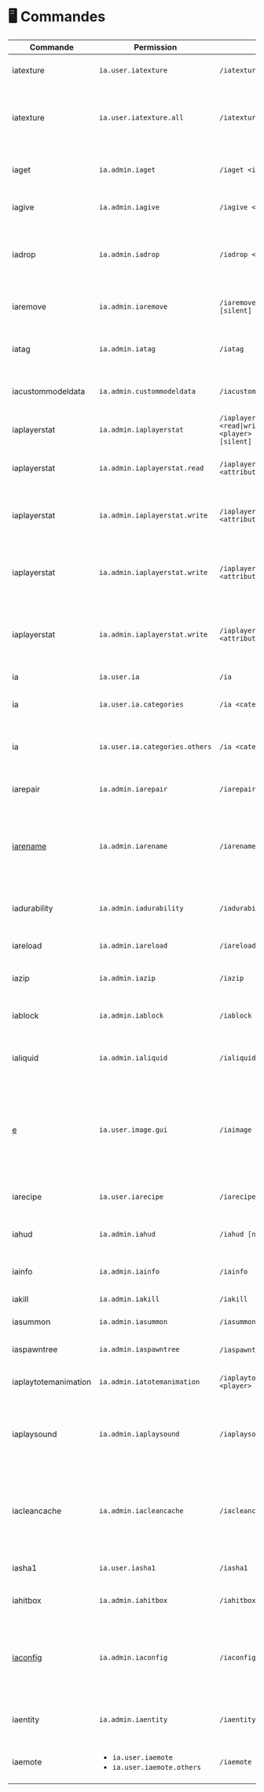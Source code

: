 # 🖥 Commandes

<table><thead><tr><th width="159">Commande</th><th>Permission</th><th width="256">Utilisation</th><th>Description</th></tr></thead><tbody><tr><td>iatexture</td><td><code>ia.user.iatexture</code></td><td><code>/iatexture</code></td><td>Force le client à recharger le pack de ressources</td></tr><tr><td>iatexture</td><td><code>ia.user.iatexture.all</code></td><td><code>/iatexture [all|player]</code></td><td>Force le client à recharger le pack de ressources (pour un joueur ou pour tout le monde)</td></tr><tr><td>iaget</td><td><code>ia.admin.iaget</code></td><td><code>/iaget &#x3C;item> [amount]</code></td><td>Obtenir un item personnalisé par ID de namespace ou par ID</td></tr><tr><td>iagive</td><td><code>ia.admin.iagive</code></td><td><code>/iagive &#x3C;item> [amount] [silent]</code></td><td>Donner un item personnalisé à un joueur</td></tr><tr><td>iadrop</td><td><code>ia.admin.iadrop</code></td><td><code>/iadrop &#x3C;item> [amount]</code></td><td>Faire tomber un item personnalisé aux coordonnées ou à l'emplacement du joueur</td></tr><tr><td>iaremove</td><td><code>ia.admin.iaremove</code></td><td><code>/iaremove &#x3C;item> [amount] [silent]</code></td><td>Retirer un item personnalisé de l'inventaire d'un joueur</td></tr><tr><td>iatag</td><td><code>ia.admin.iatag</code></td><td><code>/iatag</code></td><td>Affiche les informations de débogage d'un item personnalisé</td></tr><tr><td>iacustommodeldata</td><td><code>ia.admin.custommodeldata</code></td><td><code>/iacustommodeldata</code></td><td>Affiche le CustomModelData de l'item personnalisé</td></tr><tr><td>iaplayerstat</td><td><code>ia.admin.iaplayerstat</code></td><td><code>/iaplayerstat &#x3C;read|write|increment|decrement> &#x3C;player> &#x3C;attribute> [value] [silent]</code></td><td>Accède à la commande</td></tr><tr><td>iaplayerstat</td><td><code>ia.admin.iaplayerstat.read</code></td><td><code>/iaplayerstat &#x3C;read> &#x3C;player> &#x3C;attribute></code></td><td>Lit la valeur d'une statistique personnalisée d'un joueur</td></tr><tr><td>iaplayerstat</td><td><code>ia.admin.iaplayerstat.write</code></td><td><code>/iaplayerstat write &#x3C;player> &#x3C;attribute> &#x3C;value> [silent]</code></td><td>Définit une valeur de statistique personnalisée d'un joueur (et met à jour le HUD)</td></tr><tr><td>iaplayerstat</td><td><code>ia.admin.iaplayerstat.write</code></td><td><code>/iaplayerstat increment &#x3C;player> &#x3C;attribute> &#x3C;amount> [silent]</code></td><td>Incrémente une valeur de statistique personnalisée d'un joueur (et met à jour le HUD)</td></tr><tr><td>iaplayerstat</td><td><code>ia.admin.iaplayerstat.write</code></td><td><code>/iaplayerstat decrement &#x3C;player> &#x3C;attribute> &#x3C;amount> [silent]</code></td><td>Décrémente une valeur de statistique personnalisée d'un joueur (et met à jour le HUD)</td></tr><tr><td>ia</td><td><code>ia.user.ia</code></td><td><code>/ia</code></td><td>Ouvre l'interface des items</td></tr><tr><td>ia</td><td><code>ia.user.ia.categories</code></td><td><code>/ia &#x3C;category></code></td><td>Ouvre l'interface des catégories d'items</td></tr><tr><td>ia</td><td><code>ia.user.ia.categories.others</code></td><td><code>/ia &#x3C;category> [player]</code></td><td>Ouvre l'interface des catégories d'items pour d'autres utilisateurs</td></tr><tr><td>iarepair</td><td><code>ia.admin.iarepair</code></td><td><code>/iarepair</code></td><td>Répare l'item actuel (vanilla ou personnalisé)</td></tr><tr><td><a href="iarename.md">iarename</a></td><td><code>ia.admin.iarename</code></td><td><code>/iarename &#x3C;name></code></td><td>Renomme l'item actuel (vanilla ou personnalisé). Prend en charge les emojis (font_images) et les effets de texte d'ItemsAdder.</td></tr><tr><td>iadurability</td><td><code>ia.admin.iadurability</code></td><td><code>/iadurability</code></td><td>Modifie la durabilité de l'item actuel (vanilla ou personnalisé)</td></tr><tr><td>iareload</td><td><code>ia.admin.iareload</code></td><td><code>/iareload</code></td><td>Recharge les fichiers de configuration</td></tr><tr><td>iazip</td><td><code>ia.admin.iazip</code></td><td><code>/iazip</code></td><td>Exécute /iareload et génère le fichier pack</td></tr><tr><td>iablock</td><td><code>ia.admin.iablock</code></td><td><code>/iablock</code></td><td>Affiche des informations sur le bloc que vous regardez</td></tr><tr><td>ialiquid</td><td><code>ia.admin.ialiquid</code></td><td><code>/ialiquid [x] [y] [z]</code></td><td>Affiche des informations sur le liquide que vous regardez</td></tr><tr><td><a href="iaimage.md">e</a></td><td><code>ia.user.image.gui</code></td><td><code>/iaimage</code></td><td>Affiche la liste des images de police (émoticônes, HUDs...). Peut également être utilisé pour envoyer des messages avec autocomplétion d'emojis.</td></tr><tr><td>iarecipe</td><td><code>ia.user.iarecipe</code></td><td><code>/iarecipe [item]</code></td><td>Affiche l'interface de recette de l'item</td></tr><tr><td>iahud</td><td><code>ia.admin.iahud</code></td><td><code>/iahud [name]</code></td><td>Affiche/masque manuellement un HUD par ID de namespace</td></tr><tr><td>iainfo</td><td><code>ia.admin.iainfo</code></td><td><code>/iainfo</code></td><td>Affiche des informations sur le plugin</td></tr><tr><td>iakill</td><td><code>ia.admin.iakill</code></td><td><code>/iakill</code></td><td>Tue les mobs personnalisés</td></tr><tr><td>iasummon</td><td><code>ia.admin.iasummon</code></td><td><code>/iasummon [amount]</code></td><td>Invoque des mobs personnalisés</td></tr><tr><td>iaspawntree</td><td><code>ia.admin.iaspawntree</code></td><td><code>/iaspawntree</code> &#x3C;tree></td><td>Fait apparaître un arbre personnalisé</td></tr><tr><td>iaplaytotemanimation</td><td><code>ia.admin.iatotemanimation</code></td><td><code>/iaplaytotemanimation &#x3C;totem> &#x3C;player></code></td><td>Affiche une animation de Totem Of Undying</td></tr><tr><td>iaplaysound</td><td><code>ia.admin.iaplaysound</code></td><td><code>/iaplaysound &#x3C;sound> &#x3C;player></code></td><td>Joue des sons ItemsAdder. <br>Utile dans la console puisque /playsound de vanilla est bogué dans la console.</td></tr><tr><td>iacleancache</td><td><code>ia.admin.iacleancache</code></td><td><code>/iacleancache</code></td><td>Nettoie les IDs non utilisés du cache pour permettre leur utilisation par des blocs/items ajoutés ultérieurement.</td></tr><tr><td>iasha1</td><td><code>ia.user.iasha1</code></td><td><code>/iasha1</code></td><td>Calcule le sha1 du pack de ressources actuel.</td></tr><tr><td>iahitbox</td><td><code>ia.admin.iahitbox</code></td><td><code>/iahitbox</code></td><td>Affiche la hitbox des meubles placés.</td></tr><tr><td><a href="iaconfig.md">iaconfig</a></td><td><code>ia.admin.iaconfig</code></td><td><code>/iaconfig</code></td><td>Commande principale pour exécuter certaines opérations sur les configurations du plugin.<br>Lisez <a href="iaconfig.md">ici</a> pour plus d'infos.</td></tr><tr><td>iaentity</td><td><code>ia.admin.iaentity</code></td><td><code>/iaentity</code></td><td>Commande principale pour gérer les entités personnalisées.</td></tr><tr><td>iaemote</td><td><ul><li><code>ia.user.iaemote</code></li><li><code>ia.user.iaemote.others</code></li></ul></td><td><code>/iaemote &#x3C;emote> [player]</code></td><td>Joue une animation personnalisée du joueur.</td></tr></tbody></table>




